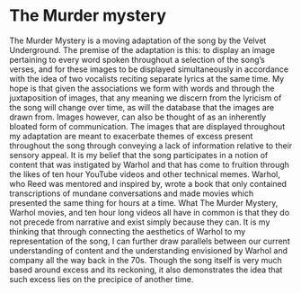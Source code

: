 # The Murder mystery

The Murder Mystery is a moving adaptation of the song by the Velvet Underground. The premise of the adaptation is this: to display an image pertaining to every word spoken throughout a selection of the song’s verses, and for these images to be displayed simultaneously in accordance with the idea of two vocalists reciting separate lyrics at the same time. My hope is that given the associations we form with words and through the juxtaposition of images, that any meaning we discern from the lyricism of the song will change over time, as will the database that the images are drawn from.
Images however, can also be thought of as an inherently bloated form of communication. The images that are displayed throughout my adaptation are meant to exacerbate themes of excess present throughout the song through conveying a lack of information relative to their sensory appeal. It is my belief that the song participates in a notion of content that was instigated by Warhol and that has come to fruition through the likes of ten hour YouTube videos and other technical memes. Warhol, who Reed was mentored and inspired by, wrote a book that only contained transcriptions of mundane conversations and made movies which presented the same thing for hours at a time. What The Murder Mystery, Warhol movies, and ten hour long videos all have in common is that they do not precede from narrative and exist simply because they can. It is my thinking that through connecting the aesthetics of Warhol to my representation of the song, I can further draw parallels between our current understanding of content and the understanding envisioned by Warhol and company all the way back in the 70s. Though the song itself is very much based around excess and its reckoning, it also demonstrates the idea that such excess lies on the precipice of another time.  
